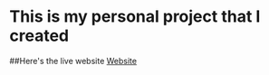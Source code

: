 # This is my personal project that I created 

##Here's the live website
[Website](https://world-tracker-covid19.herokuapp.com)
